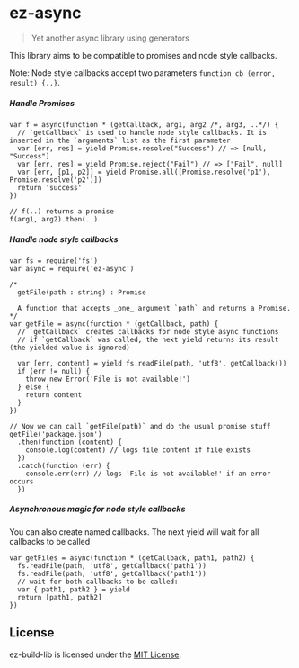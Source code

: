 # ez-async
> Yet another async library using generators

This library aims to be compatible to promises and node style callbacks.

Note: Node style callbacks accept two parameters `function cb (error, result) {..}`. 

##### Handle Promises

```
var f = async(function * (getCallback, arg1, arg2 /*, arg3, ..*/) {
  // `getCallback` is used to handle node style callbacks. It is inserted in the `arguments` list as the first parameter
  var [err, res] = yield Promise.resolve("Success") // => [null, "Success"]
  var [err, res] = yield Promise.reject("Fail") // => ["Fail", null]
  var [err, [p1, p2]] = yield Promise.all([Promise.resolve('p1'), Promise.resolve('p2')])
  return 'success'
})

// f(..) returns a promise
f(arg1, arg2).then(..)
```

##### Handle node style callbacks

```
var fs = require('fs')
var async = require('ez-async')

/* 
  getFile(path : string) : Promise
  
  A function that accepts _one_ argument `path` and returns a Promise.
*/
var getFile = async(function * (getCallback, path) {
  // `getCallback` creates callbacks for node style async functions
  // if `getCallback` was called, the next yield returns its result (the yielded value is ignored)

  var [err, content] = yield fs.readFile(path, 'utf8', getCallback())
  if (err != null) {
    throw new Error('File is not available!')
  } else {
    return content
  }
})

// Now we can call `getFile(path)` and do the usual promise stuff
getFile('package.json')
  .then(function (content) {
    console.log(content) // logs file content if file exists  
  })
  .catch(function (err) {
    console.err(err) // logs 'File is not available!' if an error occurs
  })
```

##### Asynchronous magic for node style callbacks
You can also create named callbacks. The next yield will wait for all callbacks to be called
```
var getFiles = async(function * (getCallback, path1, path2) {
  fs.readFile(path, 'utf8', getCallback('path1'))
  fs.readFile(path, 'utf8', getCallback('path1'))
  // wait for both callbacks to be called:
  var { path1, path2 } = yield
  return [path1, path2]
})
```

## License
ez-build-lib is licensed under the [MIT License](./LICENSE).